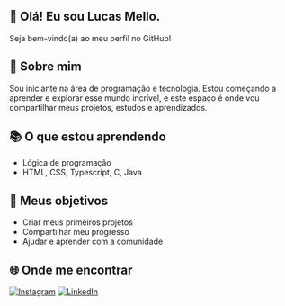 ## 👋 Olá! Eu sou Lucas Mello.

Seja bem-vindo(a) ao meu perfil no GitHub!

## 🙋 Sobre mim

Sou iniciante na área de programação e tecnologia. Estou começando a aprender e explorar esse mundo incrível, e este espaço é onde vou compartilhar meus projetos, estudos e aprendizados.

## 📚 O que estou aprendendo

- Lógica de programação   
- HTML, CSS, Typescript, C, Java

## 🎯 Meus objetivos

- Criar meus primeiros projetos
- Compartilhar meu progresso
- Ajudar e aprender com a comunidade

## 🌐 Onde me encontrar

[![Instagram](https://img.shields.io/badge/-Instagram-%23E4405F?style=flat-square&logo=instagram&logoColor=white)](https://www.instagram.com/lucasmelloo1__?igsh=MWlqcWxhamptM3VpMw==)
[![LinkedIn](https://img.shields.io/badge/-LinkedIn-%230077B5?style=flat-square&logo=linkedin&logoColor=white)](https://linkedin.com/in/lucas-mello-444283305)
